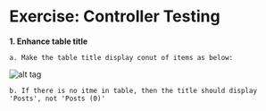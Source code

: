 # Exercise: Controller Testing

**1. Enhance table title**

	a. Make the table title display conut of items as below:
	
![alt tag](https://user-images.githubusercontent.com/23159761/42492843-2cfafefa-844d-11e8-88dd-09b23f1c1fae.png)

	
	
	b. If there is no itme in table, then the title should display 'Posts', not 'Posts (0)'
